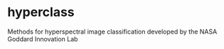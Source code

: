 # hyperclass
Methods for hyperspectral image classification developed by the NASA Goddard Innovation Lab
